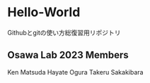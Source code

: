 # Hello-World
Githubとgitの使い方総復習用リポジトリ

## Osawa Lab 2023 Members
Ken Matsuda
Hayate Ogura
Takeru Sakakibara





